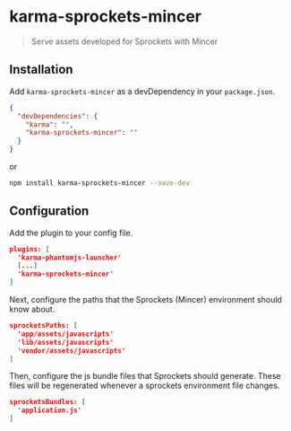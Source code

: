 # karma-sprockets-mincer

> Serve assets developed for Sprockets with Mincer

## Installation

Add `karma-sprockets-mincer` as a devDependency in your `package.json`.
```json
{
  "devDependencies": {
    "karma": "",
    "karma-sprockets-mincer": ""
  }
}
```

or

```bash
npm install karma-sprockets-mincer --save-dev
```

## Configuration

Add the plugin to your config file.

```json
plugins: [
  'karma-phantomjs-launcher'
  [...]
  'karma-sprockets-mincer'
]
```

Next, configure the paths that the Sprockets (Mincer) environment should know about.
```json
sprocketsPaths: [
  'app/assets/javascripts'
  'lib/assets/javascripts'
  'vendor/assets/javascripts'
]
```

Then, configure the js bundle files that Sprockets should generate. These files will be regenerated whenever a sprockets environment file changes.
```json
sprocketsBundles: [
  'application.js'
]
```
